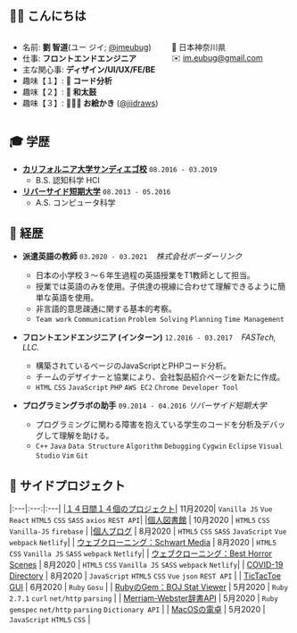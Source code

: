 ## 👋🏼 こんにちは

<ul style="float: left;"> 
<li> 名前: <b>劉 智道</b>(ユー ジイ; <a href="https://github.com/imeubug">@imeubug</a>)</li>
<li> 仕事: <b>フロントエンドエンジニア</b></li>
<li> 主な関心事: <b>ディザイン/UI/UX/FE/BE</b></li>
<li> 趣味【１】: <b>🤖 コード分析</b></li>
<li> 趣味【２】: <b>🥁 和太鼓</b> </li>
<li> 趣味【３】: <b>👨🏼‍🎨 お絵かき</b> (<a href="https://www.instagram.com/jiidraws/">@jiidraws</a>)</li>
</ul>

<ul style="float: left;"> 
📍 日本神奈川県 <br />
✉️ <a href = "mailto: im.eubug@gmail.com">im.eubug@gmail.com</a>
</ul>
<div style="clear: both;"></div>

## 🎓 学歴

- <b>[カリフォルニア大学サンディエゴ校](https://ucsd.edu)</b>  `08.2016 - 03.2019`
  - B.S. 認知科学 HCI
- <b>[リバーサイド短期大学](http://www.rcc.edu)</b> `08.2013 - 05.2016`
  - A.S. コンピュータ科学

## 💼 経歴
- <b>派遣英語の教師</b> `03.2020 - 03.2021` &nbsp;&nbsp; <i>株式会社ボーダーリンク</i>
  - 日本の小学校３〜６年生過程の英語授業をT1教師として担当。
  - 授業では英語のみを使用。子供達の視線に合わせて理解できるように簡単な英語を使用。
  - 非言語的意思疎通に関する基本的考察。
  - `Team work` `Communication` `Problem Solving` `Planning` `Time Management`
- <b>フロントエンドエンジニア (インターン)</b> `12.2016 - 03.2017` &nbsp;&nbsp; <i>FASTech, LLC.</i>
  - 構築されているページのJavaScriptとPHPコード分析。 <br /> 
  - チームのデザイナーと協業により、会社製品紹介ページを新たに作成。 <br />
  - `HTML` `CSS` `JavaScript` `PHP` `AWS EC2` `Chrome Developer Tool` 

- <b>プログラミングラボの助手</b> `09.2014 - 04.2016` <i>リバーサイド短期大学 </i>
  - プログラミングに関わる障害を抱えている学生のコードを分析及デバッグして理解を助ける。<br /> 
  - `C++` `Java` `Data Structure` `Algorithm` `Debugging` `Cygwin` `Eclipse` `Visual Studio` `Vim` `Git`

## 🧸 サイドプロジェクト

|:---|:---:|:---|
|[１４日間１４個のプロジェクト](https://github.com/imeubug/14Days_14Projects)| 11月2020| `Vanilla JS` `Vue` `React` `HTML5` `CSS` `SASS` `axios` `REST API`|
|[個人図書館](https://github.com/imeubug/library) | 10月2020 | `HTML5` `CSS`  `Vanilla-JS` `firebase` |
|[個人ブログ](https://github.com/imeubug/vue-blog) | 8月2020 | `HTML5` `CSS` `SASS` `JavaScript` `Vue` `webpack` `Netlify`|
| [ウェブクローニング：Schwart Media](https://github.com/imeubug/clone-schwartz-media) | 8月2020 | `HTML5` `CSS` `Vanilla JS` `SASS` `webpack` `Netlify`|
| [ウェブクローニング：Best Horror Scenes](https://github.com/imeubug/clone-best-horror-scenes) | 8月2020 | `HTML5` `CSS` `Vanilla JS` `SASS` `webpack` `Netlify`|
| [COVID-19 Directory](https://github.com/imeubug/covid-directory) | 8月2020 | `JavaScript` `HTML5` `CSS` `Vue` `json` `REST API` |
| [TicTacToe GUI](https://github.com/imeubug/ruby-toy-projects/tree/master/tic-tac-toe/gui) | 6月2020 | `Ruby` `Gosu` |
| [RubyのGem：BOJ Stat Viewer](https://github.com/imeubug/boj-solvedac) | 5月2020 | `Ruby 2.7.1` `curl` `net/http` `parsing` |
| [Merriam-Webster辞書API](https://github.com/imeubug/mw-dictionary) | 5月2020 | `Ruby` `gemspec` `net/http` `parsing` `Dictionary API` |
| [MacOSの電卓](https://github.com/imeubug/mac-calculator) | 5月2020 | `JavaScript` `HTML5` `CSS` |
